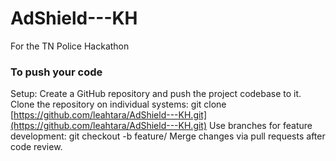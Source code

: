# AdShield---KH
For the TN Police Hackathon


### To push your code
Setup:
Create a GitHub repository and push the project codebase to it.
Clone the repository on individual systems:
git clone [https://github.com/leahtara/AdShield---KH.git](https://github.com/leahtara/AdShield---KH.git)
Use branches for feature development:
git checkout -b feature/<feature-name>
Merge changes via pull requests after code review.
